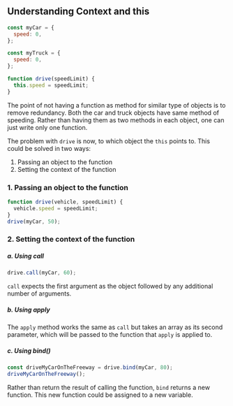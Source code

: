 ## Understanding Context and this

```javascript
const myCar = {
  speed: 0,
};

const myTruck = {
  speed: 0,
};

function drive(speedLimit) {
  this.speed = speedLimit;
}
```

The point of not having a function as method for similar type of objects is to remove redundancy. Both the car and truck objects have same method of speeding. Rather than having them as two methods in each object, one can just write only one function.

The problem with `drive` is now, to which object the `this` points to. This could be solved in two ways:

1. Passing an object to the function
2. Setting the context of the function

### 1. Passing an object to the function

```javascript
function drive(vehicle, speedLimit) {
  vehicle.speed = speedLimit;
}
drive(myCar, 50);
```

### 2. Setting the context of the function

##### a. Using call

```javascript
drive.call(myCar, 60);
```

`call` expects the first argument as the object followed by any additional number of arguments.

##### b. Using apply

The `apply` method works the same as `call` but takes an array as its second parameter, which will be passed to the function that `apply` is applied to.

##### c. Using bind()

```javascript
const driveMyCarOnTheFreeway = drive.bind(myCar, 80);
driveMyCarOnTheFreeway();
```

Rather than return the result of calling the function, `bind` returns a new function. This new function could be assigned to a new variable.
